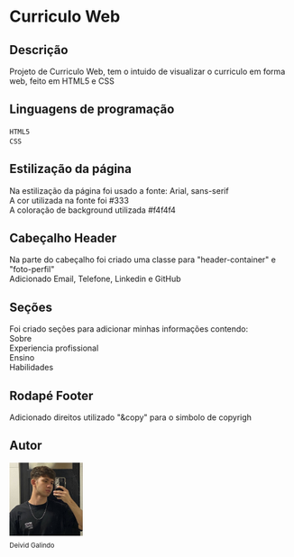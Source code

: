 # Curriculo Web

## Descrição

Projeto de Curriculo Web, tem o intuido de visualizar o curriculo em forma web, feito em HTML5 e CSS



## Linguagens de programação

``HTML5``  
``CSS``

## Estilização da página

Na estilização da página foi usado a fonte: Arial, sans-serif  
A cor utilizada na fonte foi #333  
A coloração de background utilizada #f4f4f4  

## Cabeçalho Header

Na parte do cabeçalho foi criado uma classe para "header-container" e "foto-perfil"  
Adicionado Email, Telefone, Linkedin e GitHub

## Seções

Foi criado seções para adicionar minhas informações contendo:  
Sobre  
Experiencia profissional  
Ensino  
Habilidades  

## Rodapé Footer

Adicionado direitos utilizado "&copy" para o simbolo de copyrigh  

## Autor

<img src="perfil.jpeg" width=130><br><sub>Deivid Galindo</sub>












